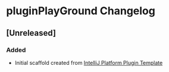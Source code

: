 <!-- Keep a Changelog guide -> https://keepachangelog.com -->

# pluginPlayGround Changelog

## [Unreleased]
### Added
- Initial scaffold created from [IntelliJ Platform Plugin Template](https://github.com/JetBrains/intellij-platform-plugin-template)
